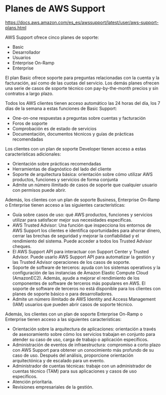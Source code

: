 # Planes de AWS Support

https://docs.aws.amazon.com/es_es/awssupport/latest/user/aws-support-plans.html

AWS Support ofrece cinco planes de soporte:

- Basic
- Desarrollador
- Usuarios
- Enterprise On-Ramp
- Enterprise

El plan Basic ofrece soporte para preguntas relacionadas con la cuenta y la facturación, así como de las cuotas del servicio. Los demás planes ofrecen una serie de casos de soporte técnico con pay-by-the-month precios y sin contratos a largo plazo.

Todos los AWS clientes tienen acceso automático las 24 horas del día, los 7 días de la semana a estas funciones de Basic Support:

- One-on-one respuestas a preguntas sobre cuentas y facturación
- Foros de soporte
- Comprobación es de estado de servicios
- Documentación, documentos técnicos y guías de prácticas recomendadas

Los clientes con un plan de soporte Developer tienen acceso a estas características adicionales:

- Orientación sobre prácticas recomendadas
- Herramientas de diagnóstico del lado del cliente
- Soporte de arquitectura básica: orientación sobre cómo utilizar AWS productos, funciones y servicios de forma conjunta
- Admite un número ilimitado de casos de soporte que cualquier usuario con permisos puede abrir.

Además, los clientes con un plan de soporte Business, Enterprise On-Ramp o Enterprise tienen acceso a las siguientes características:

- Guía sobre casos de uso: qué AWS productos, funciones y servicios utilizar para satisfacer mejor sus necesidades específicas.
- AWS Trusted Advisor: Una función que inspecciona los entornos de AWS Support los clientes e identifica oportunidades para ahorrar dinero, cerrar las brechas de seguridad y mejorar la confiabilidad y el rendimiento del sistema. Puede acceder a todos los Trusted Advisor cheques.
- El AWS Support API para interactuar con Support Center y Trusted Advisor. Puede usarlo AWS Support API para automatizar la gestión y las Trusted Advisor operaciones de los casos de soporte.
- Soporte de software de terceros: ayuda con los sistemas operativos y la configuración de las instancias de Amazon Elastic Compute Cloud (AmazonEC2). Además, ayude a mejorar el rendimiento de los componentes de software de terceros más populares en AWS. El soporte de software de terceros no está disponible para los clientes con planes de soporte básico o para desarrolladores.
- Admite un número ilimitado de AWS Identity and Access Management (IAM) usuarios que pueden abrir casos de soporte técnico.

Además, los clientes con un plan de soporte Enterprise On-Ramp o Enterprise tienen acceso a las siguientes características:

- Orientación sobre la arquitectura de aplicaciones: orientación a través de asesoramiento sobre cómo los servicios trabajan en conjunto para atender su caso de uso, carga de trabajo o aplicación específicos.
- Administración de eventos de infraestructura: compromiso a corto plazo con AWS Support para obtener un conocimiento más profundo de su caso de uso. Después del análisis, proporcione orientación arquitectónica y de escalado para un evento.
- Administrador de cuentas técnicas: trabaje con un administrador de cuentas técnico (TAM) para sus aplicaciones y casos de uso específicos.
- Atención prioritaria.
- Revisiones empresariales de la gestión.
